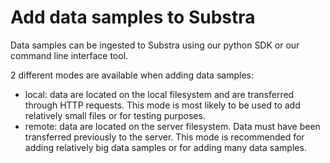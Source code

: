 # Add data samples to Substra

Data samples can be ingested to Substra using our python SDK or our command line
interface tool.

2 different modes are available when adding data samples:
- local: data are located on the local filesystem and are transferred through HTTP
  requests. This mode is most likely to be used to add relatively small files or for
  testing purposes.
- remote: data are located on the server filesystem. Data must have been transferred
  previously to the server. This mode is recommended for adding relatively big data 
  samples or for adding many data samples.
